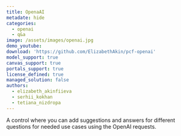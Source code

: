 ```yaml
---
title: OpenaAI
metadate: hide
categories:
  - openai
  - q&a
image: /assets/images/openai.jpg
demo_youtube: 
download: 'https://github.com/ElizabethAkin/pcf-openai'
model_support: true
canvas_support: true
portals_support: true
license_defined: true
managed_solution: false
authors:
  - elizabeth_akinfiieva
  - serhii_kokhan
  - tetiana_nizdropa
---
```

A control where you can add suggestions and answers for different questions for needed use cases using the OpenAI requests.
